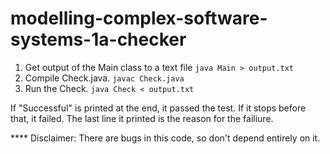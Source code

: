 # modelling-complex-software-systems-1a-checker


1. Get output of the Main class to a text file `java Main > output.txt`
2. Compile Check.java. `javac Check.java`
3. Run the Check. `java Check < output.txt`

If "Successful" is printed at the end, it passed the test. If it stops before that, it failed. The last line it printed is the reason for the failiure. 


**** Disclaimer: There are bugs in this code, so don't depend entirely on it.
